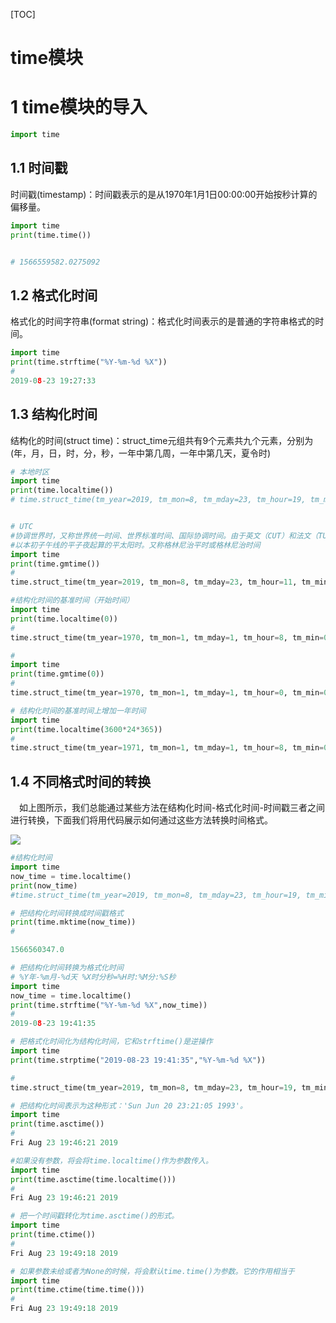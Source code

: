 [TOC]

# time模块

# 1 time模块的导入

```python
import time
```

## 1.1 时间戳

时间戳(timestamp)：时间戳表示的是从1970年1月1日00:00:00开始按秒计算的偏移量。

```python
import time
print(time.time())


# 1566559582.0275092

```

## 1.2 格式化时间

格式化的时间字符串(format string)：格式化时间表示的是普通的字符串格式的时间。

```python
import time
print(time.strftime("%Y-%m-%d %X"))
# 
2019-08-23 19:27:33

```

## 1.3 结构化时间

结构化的时间(struct time)：struct_time元组共有9个元素共九个元素，分别为(年，月，日，时，分，秒，一年中第几周，一年中第几天，夏令时)

```python
# 本地时区
import time
print(time.localtime())
# time.struct_time(tm_year=2019, tm_mon=8, tm_mday=23, tm_hour=19, tm_min=29, tm_sec=0, tm_wday=4, tm_yday=235, tm_isdst=0)
```



```python

# UTC
#协调世界时，又称世界统一时间、世界标准时间、国际协调时间。由于英文（CUT）和法文（TUC）的缩写不同，作为妥协，简称UTC
#以本初子午线的平子夜起算的平太阳时。又称格林尼治平时或格林尼治时间
import time
print(time.gmtime())
#
time.struct_time(tm_year=2019, tm_mon=8, tm_mday=23, tm_hour=11, tm_min=29, tm_sec=50, tm_wday=4, tm_yday=235, tm_isdst=0)
```



```python
#结构化时间的基准时间（开始时间）
import time
print(time.localtime(0))
#
time.struct_time(tm_year=1970, tm_mon=1, tm_mday=1, tm_hour=8, tm_min=0, tm_sec=0, tm_wday=3, tm_yday=1, tm_isdst=0)
```



```python
#
import time
print(time.gmtime(0))
#
time.struct_time(tm_year=1970, tm_mon=1, tm_mday=1, tm_hour=0, tm_min=0, tm_sec=0, tm_wday=3, tm_yday=1, tm_isdst=0)
```



```python
# 结构化时间的基准时间上增加一年时间
import time
print(time.localtime(3600*24*365))
#
time.struct_time(tm_year=1971, tm_mon=1, tm_mday=1, tm_hour=8, tm_min=0, tm_sec=0, tm_wday=4, tm_yday=1, tm_isdst=0)
```

## 1.4 不同格式时间的转换

 如上图所示，我们总能通过某些方法在结构化时间-格式化时间-时间戳三者之间进行转换，下面我们将用代码展示如何通过这些方法转换时间格式。

![](https://img2018.cnblogs.com/blog/1739658/201908/1739658-20190823193730566-1171915046.jpg)

```python
#结构化时间
import time
now_time = time.localtime()
print(now_time)
#time.struct_time(tm_year=2019, tm_mon=8, tm_mday=23, tm_hour=19, tm_min=39, tm_sec=7, tm_wday=4, tm_yday=235, tm_isdst=0)
```



```python
# 把结构化时间转换成时间戳格式
print(time.mktime(now_time))
#

1566560347.0
```



```python
# 把结构化时间转换为格式化时间
# %Y年-%m月-%d天 %X时分秒=%H时:%M分:%S秒
import time
now_time = time.localtime()
print(time.strftime("%Y-%m-%d %X",now_time))
#
2019-08-23 19:41:35


```



```python
# 把格式化时间化为结构化时间，它和strftime()是逆操作
import time
print(time.strptime("2019-08-23 19:41:35","%Y-%m-%d %X"))

#
time.struct_time(tm_year=2019, tm_mon=8, tm_mday=23, tm_hour=19, tm_min=41, tm_sec=35, tm_wday=4, tm_yday=235, tm_isdst=-1)

```



```python
# 把结构化时间表示为这种形式：'Sun Jun 20 23:21:05 1993'。
import time
print(time.asctime())
#
Fri Aug 23 19:46:21 2019

```



```python
#如果没有参数，将会将time.localtime()作为参数传入。
import time
print(time.asctime(time.localtime()))
#
Fri Aug 23 19:46:21 2019
```



```python
# 把一个时间戳转化为time.asctime()的形式。
import time
print(time.ctime())
#
Fri Aug 23 19:49:18 2019

```



```python
# 如果参数未给或者为None的时候，将会默认time.time()为参数。它的作用相当于
import time
print(time.ctime(time.time()))
#
Fri Aug 23 19:49:18 2019

```

##  

